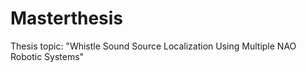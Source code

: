 # Masterthesis
Thesis topic: "Whistle Sound Source Localization Using Multiple NAO Robotic Systems"
